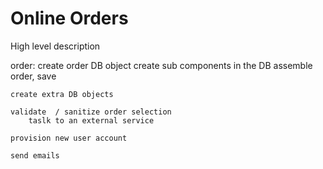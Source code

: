# Online Orders

High level description


order:
    create order DB object
        create sub components in the DB
        assemble order, save

    create extra DB objects

    validate  / sanitize order selection
        taslk to an external service

    provision new user account

    send emails




